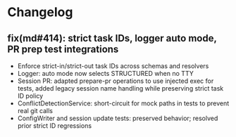 # Changelog

## fix(md#414): strict task IDs, logger auto mode, PR prep test integrations

- Enforce strict-in/strict-out task IDs across schemas and resolvers
- Logger: auto mode now selects STRUCTURED when no TTY
- Session PR: adapted prepare-pr operations to use injected exec for tests, added legacy session name handling while preserving strict task ID policy
- ConflictDetectionService: short-circuit for mock paths in tests to prevent real git calls
- ConfigWriter and session update tests: preserved behavior; resolved prior strict ID regressions

